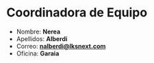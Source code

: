 # Coordinadora de Equipo

- Nombre: **Nerea**
- Apellidos: **Alberdi**
- Correo: **<nalberdi@lksnext.com>**
- Oficina: **Garaia**
